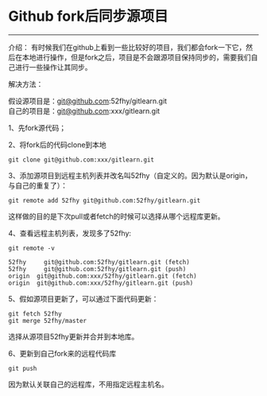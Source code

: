 
# Github fork后同步源项目

---

介绍：
有时候我们在github上看到一些比较好的项目，我们都会fork一下它，然后在本地进行操作，但是fork之后，项目是不会跟源项目保持同步的，需要我们自己进行一些操作让其同步。

解决方法：

假设源项目是：git@github.com:52fhy/gitlearn.git
<br/>
自己的项目是：git@github.com:xxx/gitlearn.git

1、先fork源代码；

2、将fork后的代码clone到本地
```
git clone git@github.com:xxx/gitlearn.git
```

3、添加源项目到远程主机列表并改名叫52fhy（自定义的。因为默认是origin，与自己的重复了）：
```
git remote add 52fhy git@github.com:52fhy/gitlearn.git
```
这样做的目的是下次pull或者fetch的时候可以选择从哪个远程库更新。

4、查看远程主机列表，发现多了52fhy:
```
git remote -v

52fhy     git@github.com:52fhy/gitlearn.git (fetch)
52fhy     git@github.com:52fhy/gitlearn.git (push)
origin  git@github.com:xxx/52fhy/gitlearn.git (fetch)
origin  git@github.com:xxx/52fhy/gitlearn.git (push)
```

5、假如源项目更新了，可以通过下面代码更新：
```
git fetch 52fhy
git merge 52fhy/master
```
选择从源项目52fhy更新并合并到本地库。

6、更新到自己fork来的远程代码库
```
git push
```
因为默认关联自己的远程库，不用指定远程主机名。


